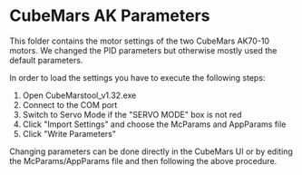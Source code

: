 # CubeMars AK Parameters
This folder contains the motor settings of the two CubeMars AK70-10 motors. We changed the PID parameters but otherwise mostly used the default parameters.

In order to load the settings you have to execute the following steps:
1. Open CubeMarstool_v1.32.exe
2. Connect to the COM port
3. Switch to Servo Mode if the "SERVO MODE" box is not red
4. Click "Import Settings" and choose the McParams and AppParams file
5. Click  "Write Parameters"

Changing parameters can be done directly in the CubeMars UI or by editing the McParams/AppParams file and then following the above procedure.